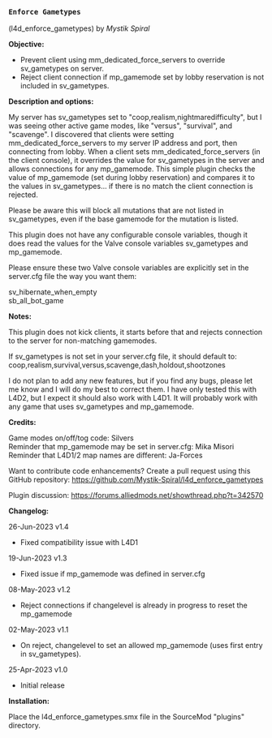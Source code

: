 ### `Enforce Gametypes`
(l4d_enforce_gametypes) by *_Mystik Spiral_*


**Objective:**

* Prevent client using mm_dedicated_force_servers to override sv_gametypes on server.
* Reject client connection if mp_gamemode set by lobby reservation is not included in sv_gametypes.


**Description and options:**

My server has sv_gametypes set to "coop,realism,nightmaredifficulty", but I was seeing other active game modes, like "versus", "survival", and "scavenge". I discovered that clients were setting mm_dedicated_force_servers to my server IP address and port, then connecting from lobby. When a client sets mm_dedicated_force_servers (in the client console), it overrides the value for sv_gametypes in the server and allows connections for any mp_gamemode. This simple plugin checks the value of mp_gamemode (set during lobby reservation) and compares it to the values in sv_gametypes... if there is no match the client connection is rejected.

Please be aware this will block all mutations that are not listed in sv_gametypes, even if the base gamemode for the mutation is listed.

This plugin does not have any configurable console variables, though it does read the values for the Valve console variables sv_gametypes and mp_gamemode.

Please ensure these two Valve console variables are explicitly set in the server.cfg file the way you want them:

sv_hibernate_when_empty  
sb_all_bot_game


**Notes:**

This plugin does not kick clients, it starts before that and rejects connection to the server for non-matching gamemodes. 
 
If sv_gametypes is not set in your server.cfg file, it should default to: 
coop,realism,survival,versus,scavenge,dash,holdout,shootzones
 
I do not plan to add any new features, but if you find any bugs, please let me know and I will do my best to correct them.  I have only tested this with L4D2, but I expect it should also work with L4D1.  It will probably work with any game that uses sv_gametypes and mp_gamemode.


**Credits:**

Game modes on/off/tog code: Silvers  
Reminder that mp_gamemode may be set in server.cfg: Mika Misori  
Reminder that L4D1/2 map names are different: Ja-Forces
 
Want to contribute code enhancements?
Create a pull request using this GitHub repository: https://github.com/Mystik-Spiral/l4d_enforce_gametypes

Plugin discussion: https://forums.alliedmods.net/showthread.php?t=342570


**Changelog:** 

26-Jun-2023 v1.4
- Fixed compatibility issue with L4D1

19-Jun-2023 v1.3
- Fixed issue if mp_gamemode was defined in server.cfg

08-May-2023 v1.2
- Reject connections if changelevel is already in progress to reset the mp_gamemode

02-May-2023 v1.1
- On reject, changelevel to set an allowed mp_gamemode (uses first entry in sv_gametypes).

25-Apr-2023 v1.0
- Initial release


**Installation:**

Place the l4d_enforce_gametypes.smx file in the SourceMod "plugins" directory.

